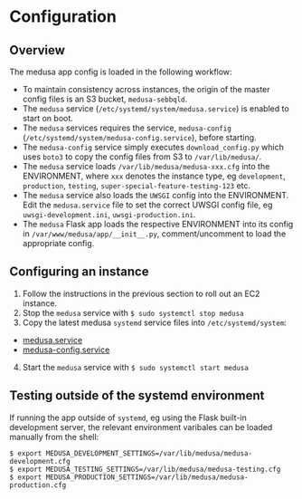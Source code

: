 # Configuration

## Overview

The medusa app config is loaded in the following workflow:

- To maintain consistency across instances, the origin of the master config files is an S3 bucket, `medusa-sebbqld`.
- The `medusa` service (`/etc/systemd/system/medusa.service`) is enabled to start on boot.
- The `medusa` services requires the service, `medusa-config` (`/etc/systemd/system/medusa-config.service`), before starting.
- The `medusa-config` service simply executes `download_config.py` which uses `boto3` to copy the config files from S3 to `/var/lib/medusa/`.
- The `medusa` service loads `/var/lib/medusa/medusa-xxx.cfg` into the ENVIRONMENT, where `xxx` denotes the instance type, eg `development`, `production`, `testing`, `super-special-feature-testing-123` etc.
- The `medusa` service also loads the `UWSGI` config into the ENVIRONMENT. Edit the `medusa.service` file to set the correct UWSGI config file, eg `uwsgi-development.ini`, `uwsgi-production.ini`.
- The `medusa` Flask app loads the respective ENVIRONMENT into its config in `/var/www/medusa/app/__init__.py`, comment/uncomment to load the appropriate config.

## Configuring an instance

1. Follow the instructions in the previous section to roll out an EC2 instance.
2. Stop the `medusa` service with `$ sudo systemctl stop medusa`
3. Copy the latest medusa `systemd` service files into `/etc/systemd/system`:
  - [medusa.service](../ec2conf/etc/systemd/system/medusa.service)
  - [medusa-config.service](../ec2conf/etc/systemd/system/medusa-config.service)
4. Start the  `medusa` service with `$ sudo systemctl start medusa`

## Testing outside of the systemd environment

If running the app outside of `systemd`, eg using the Flask built-in development server, the relevant environment varibales can be loaded manually from the shell:

```
$ export MEDUSA_DEVELOPMENT_SETTINGS=/var/lib/medusa/medusa-development.cfg
$ export MEDUSA_TESTING_SETTINGS=/var/lib/medusa/medusa-testing.cfg
$ export MEDUSA_PRODUCTION_SETTINGS=/var/lib/medusa/medusa-production.cfg
```

